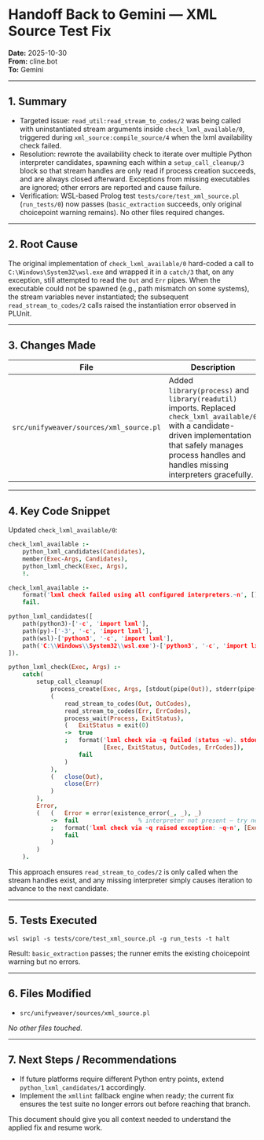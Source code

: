 # Handoff Back to Gemini — XML Source Test Fix

**Date:** 2025-10-30  
**From:** cline.bot  
**To:** Gemini

---

## 1. Summary

- Targeted issue: `read_util:read_stream_to_codes/2` was being called with uninstantiated stream arguments inside `check_lxml_available/0`, triggered during `xml_source:compile_source/4` when the lxml availability check failed.  
- Resolution: rewrote the availability check to iterate over multiple Python interpreter candidates, spawning each within a `setup_call_cleanup/3` block so that stream handles are only read if process creation succeeds, and are always closed afterward. Exceptions from missing executables are ignored; other errors are reported and cause failure.  
- Verification: WSL-based Prolog test `tests/core/test_xml_source.pl` (`run_tests/0`) now passes (`basic_extraction` succeeds, only original choicepoint warning remains). No other files required changes.

---

## 2. Root Cause

The original implementation of `check_lxml_available/0` hard-coded a call to `C:\Windows\System32\wsl.exe` and wrapped it in a `catch/3` that, on any exception, still attempted to read the `Out` and `Err` pipes. When the executable could not be spawned (e.g., path mismatch on some systems), the stream variables never instantiated; the subsequent `read_stream_to_codes/2` calls raised the instantiation error observed in PLUnit.

---

## 3. Changes Made

| File | Description |
| ---- | ----------- |
| `src/unifyweaver/sources/xml_source.pl` | Added `library(process)` and `library(readutil)` imports. Replaced `check_lxml_available/0` with a candidate-driven implementation that safely manages process handles and handles missing interpreters gracefully. |

---

## 4. Key Code Snippet

Updated `check_lxml_available/0`:

```prolog
check_lxml_available :-
    python_lxml_candidates(Candidates),
    member(Exec-Args, Candidates),
    python_lxml_check(Exec, Args),
    !.

check_lxml_available :-
    format('lxml check failed using all configured interpreters.~n', []),
    fail.

python_lxml_candidates([
    path(python3)-['-c', 'import lxml'],
    path(py)-['-3', '-c', 'import lxml'],
    path(wsl)-['python3', '-c', 'import lxml'],
    path('C:\\Windows\\System32\\wsl.exe')-['python3', '-c', 'import lxml']
]).

python_lxml_check(Exec, Args) :-
    catch(
        setup_call_cleanup(
            process_create(Exec, Args, [stdout(pipe(Out)), stderr(pipe(Err)), process(Process)]),
            (
                read_stream_to_codes(Out, OutCodes),
                read_stream_to_codes(Err, ErrCodes),
                process_wait(Process, ExitStatus),
                (   ExitStatus = exit(0)
                ->  true
                ;   format('lxml check via ~q failed (status ~w). stdout: ~s, stderr: ~s~n',
                           [Exec, ExitStatus, OutCodes, ErrCodes]),
                    fail
                )
            ),
            (   close(Out),
                close(Err)
            )
        ),
        Error,
        (   (   Error = error(existence_error(_, _), _)
            ->  fail                 % interpreter not present — try next candidate
            ;   format('lxml check via ~q raised exception: ~q~n', [Exec, Error]),
                fail
            )
        )
    ).
```

This approach ensures `read_stream_to_codes/2` is only called when the stream handles exist, and any missing interpreter simply causes iteration to advance to the next candidate.

---

## 5. Tests Executed

```
wsl swipl -s tests/core/test_xml_source.pl -g run_tests -t halt
```

Result: `basic_extraction` passes; the runner emits the existing choicepoint warning but no errors.

---

## 6. Files Modified

- `src/unifyweaver/sources/xml_source.pl`

_No other files touched._

---

## 7. Next Steps / Recommendations

- If future platforms require different Python entry points, extend `python_lxml_candidates/1` accordingly.  
- Implement the `xmllint` fallback engine when ready; the current fix ensures the test suite no longer errors out before reaching that branch.

This document should give you all context needed to understand the applied fix and resume work.
